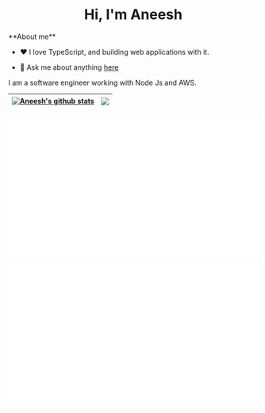 <h1 align='center'> Hi, I'm Aneesh</h1>
**About me**

- ❤️ I love TypeScript, and building web applications with it.

- 💬 Ask me about anything [here](https://github.com/AneeshSaravuKarekad/AneeshSaravuKarekad/issues)

I am a software engineer working with Node Js and AWS.

| <a href="https://github.com/AneeshSaravuKarekad/github-readme-stats"><img align="center" src="https://github-readme-stats.vercel.app/api?username=AneeshSaravuKarekad&show_icons=true&include_all_commits=true&theme=buefy&hide_border=true" alt="Aneesh's github stats" /></a> | <a href="https://github.com/AneeshSaravuKarekad/github-readme-stats"><img align="center" src="https://github-readme-stats.vercel.app/api/top-langs/?username=AneeshSaravuKarekad&layout=compact&theme=buefy&hide_border=true" /></a> |
| ------------- | ------------- |

![](https://raw.githubusercontent.com/AneeshSaravuKarekad/github-stats/master/generated/overview.svg#gh-dark-mode-only)
![](https://raw.githubusercontent.com/AneeshSaravuKarekad/github-stats/master/generated/overview.svg#gh-light-mode-only)


